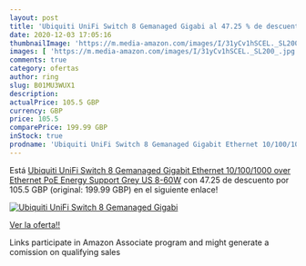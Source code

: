 ```yaml
---
layout: post
title: 'Ubiquiti UniFi Switch 8 Gemanaged Gigabi al 47.25 % de descuento'
date: 2020-12-03 17:05:16
thumbnailImage: 'https://m.media-amazon.com/images/I/31yCv1hSCEL._SL200_.jpg'
images: [ 'https://m.media-amazon.com/images/I/31yCv1hSCEL._SL200_.jpg' ]
comments: true
category: ofertas
author: ring
slug: B01MU3WUX1
description:
actualPrice: 105.5 GBP
currency: GBP
price: 105.5
comparePrice: 199.99 GBP
inStock: true
prodname: 'Ubiquiti UniFi Switch 8 Gemanaged Gigabit Ethernet 10/100/1000 over Ethernet  PoE  Energy Support  Grey  US 8-60W'
---
```


Está [Ubiquiti UniFi Switch 8 Gemanaged Gigabit Ethernet 10/100/1000 over Ethernet  PoE  Energy Support  Grey  US 8-60W](https://www.amazon.co.uk/dp/B01MU3WUX1/?tag=tolees0a-21) con 47.25 de descuento por 105.5 GBP (original: 199.99 GBP) en el siguiente enlace!

[![Ubiquiti UniFi Switch 8 Gemanaged Gigabi](https://m.media-amazon.com/images/I/31yCv1hSCEL._SL200_.jpg)](https://www.amazon.co.uk/dp/B01MU3WUX1/?tag=tolees0a-21)

[Ver la oferta!!](https://www.amazon.co.uk/dp/B01MU3WUX1/?tag=tolees0a-21)

Links participate in Amazon Associate program and might generate a comission on qualifying sales


